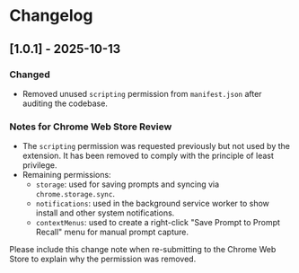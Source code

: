 # Changelog

## [1.0.1] - 2025-10-13
### Changed
- Removed unused `scripting` permission from `manifest.json` after auditing the codebase.

### Notes for Chrome Web Store Review
- The `scripting` permission was requested previously but not used by the extension. It has been removed to comply with the principle of least privilege.
- Remaining permissions:
  - `storage`: used for saving prompts and syncing via `chrome.storage.sync`.
  - `notifications`: used in the background service worker to show install and other system notifications.
  - `contextMenus`: used to create a right-click "Save Prompt to Prompt Recall" menu for manual prompt capture.

Please include this change note when re-submitting to the Chrome Web Store to explain why the permission was removed.
